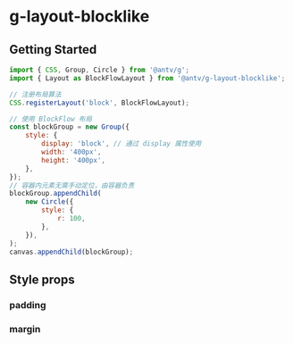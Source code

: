 # g-layout-blocklike

## Getting Started

```js
import { CSS, Group, Circle } from '@antv/g';
import { Layout as BlockFlowLayout } from '@antv/g-layout-blocklike';

// 注册布局算法
CSS.registerLayout('block', BlockFlowLayout);

// 使用 BlockFlow 布局
const blockGroup = new Group({
    style: {
        display: 'block', // 通过 display 属性使用
        width: '400px',
        height: '400px',
    },
});
// 容器内元素无需手动定位，由容器负责
blockGroup.appendChild(
    new Circle({
        style: {
            r: 100,
        },
    }),
);
canvas.appendChild(blockGroup);
```

## Style props

### padding

### margin
